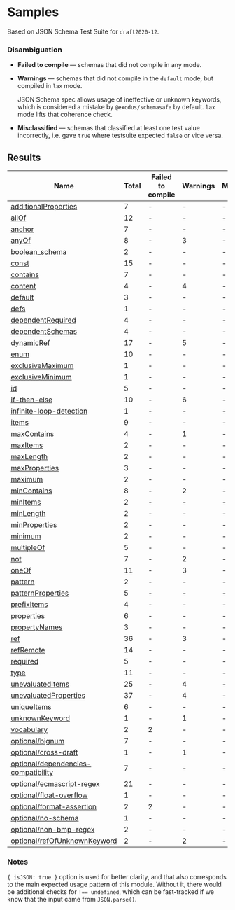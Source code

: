 # Samples

Based on JSON Schema Test Suite for `draft2020-12`.


### Disambiguation

 * **Failed to compile** — schemas that did not compile in any mode.

 * **Warnings** — schemas that did not compile in the `default` mode, but compiled in `lax`
   mode.

   JSON Schema spec allows usage of ineffective or unknown keywords, which is considered a mistake
   by `@exodus/schemasafe` by default. `lax` mode lifts that coherence check.

 * **Misclassified** — schemas that classified at least one test value incorrectly, i.e. gave
   `true` where testsuite expected `false` or vice versa.

## Results

| Name                                                                            | Total | Failed to compile | Warnings | Misclassified |
|---------------------------------------------------------------------------------|-------|-------------------|----------|---------------|
| [additionalProperties](./additionalProperties.md)                               | 7     | -                 | -        | -             |
| [allOf](./allOf.md)                                                             | 12    | -                 | -        | -             |
| [anchor](./anchor.md)                                                           | 7     | -                 | -        | -             |
| [anyOf](./anyOf.md)                                                             | 8     | -                 | 3        | -             |
| [boolean_schema](./boolean_schema.md)                                           | 2     | -                 | -        | -             |
| [const](./const.md)                                                             | 15    | -                 | -        | -             |
| [contains](./contains.md)                                                       | 7     | -                 | -        | -             |
| [content](./content.md)                                                         | 4     | -                 | 4        | -             |
| [default](./default.md)                                                         | 3     | -                 | -        | -             |
| [defs](./defs.md)                                                               | 1     | -                 | -        | -             |
| [dependentRequired](./dependentRequired.md)                                     | 4     | -                 | -        | -             |
| [dependentSchemas](./dependentSchemas.md)                                       | 4     | -                 | -        | -             |
| [dynamicRef](./dynamicRef.md)                                                   | 17    | -                 | 5        | -             |
| [enum](./enum.md)                                                               | 10    | -                 | -        | -             |
| [exclusiveMaximum](./exclusiveMaximum.md)                                       | 1     | -                 | -        | -             |
| [exclusiveMinimum](./exclusiveMinimum.md)                                       | 1     | -                 | -        | -             |
| [id](./id.md)                                                                   | 5     | -                 | -        | -             |
| [if-then-else](./if-then-else.md)                                               | 10    | -                 | 6        | -             |
| [infinite-loop-detection](./infinite-loop-detection.md)                         | 1     | -                 | -        | -             |
| [items](./items.md)                                                             | 9     | -                 | -        | -             |
| [maxContains](./maxContains.md)                                                 | 4     | -                 | 1        | -             |
| [maxItems](./maxItems.md)                                                       | 2     | -                 | -        | -             |
| [maxLength](./maxLength.md)                                                     | 2     | -                 | -        | -             |
| [maxProperties](./maxProperties.md)                                             | 3     | -                 | -        | -             |
| [maximum](./maximum.md)                                                         | 2     | -                 | -        | -             |
| [minContains](./minContains.md)                                                 | 8     | -                 | 2        | -             |
| [minItems](./minItems.md)                                                       | 2     | -                 | -        | -             |
| [minLength](./minLength.md)                                                     | 2     | -                 | -        | -             |
| [minProperties](./minProperties.md)                                             | 2     | -                 | -        | -             |
| [minimum](./minimum.md)                                                         | 2     | -                 | -        | -             |
| [multipleOf](./multipleOf.md)                                                   | 5     | -                 | -        | -             |
| [not](./not.md)                                                                 | 7     | -                 | 2        | -             |
| [oneOf](./oneOf.md)                                                             | 11    | -                 | 3        | -             |
| [pattern](./pattern.md)                                                         | 2     | -                 | -        | -             |
| [patternProperties](./patternProperties.md)                                     | 5     | -                 | -        | -             |
| [prefixItems](./prefixItems.md)                                                 | 4     | -                 | -        | -             |
| [properties](./properties.md)                                                   | 6     | -                 | -        | -             |
| [propertyNames](./propertyNames.md)                                             | 3     | -                 | -        | -             |
| [ref](./ref.md)                                                                 | 36    | -                 | 3        | -             |
| [refRemote](./refRemote.md)                                                     | 14    | -                 | -        | -             |
| [required](./required.md)                                                       | 5     | -                 | -        | -             |
| [type](./type.md)                                                               | 11    | -                 | -        | -             |
| [unevaluatedItems](./unevaluatedItems.md)                                       | 25    | -                 | 4        | -             |
| [unevaluatedProperties](./unevaluatedProperties.md)                             | 37    | -                 | 4        | -             |
| [uniqueItems](./uniqueItems.md)                                                 | 6     | -                 | -        | -             |
| [unknownKeyword](./unknownKeyword.md)                                           | 1     | -                 | 1        | -             |
| [vocabulary](./vocabulary.md)                                                   | 2     | 2                 | -        | -             |
| [optional/bignum](./optional-bignum.md)                                         | 7     | -                 | -        | -             |
| [optional/cross-draft](./optional-cross-draft.md)                               | 1     | -                 | 1        | -             |
| [optional/dependencies-compatibility](./optional-dependencies-compatibility.md) | 7     | -                 | -        | -             |
| [optional/ecmascript-regex](./optional-ecmascript-regex.md)                     | 21    | -                 | -        | -             |
| [optional/float-overflow](./optional-float-overflow.md)                         | 1     | -                 | -        | -             |
| [optional/format-assertion](./optional-format-assertion.md)                     | 2     | 2                 | -        | -             |
| [optional/no-schema](./optional-no-schema.md)                                   | 1     | -                 | -        | -             |
| [optional/non-bmp-regex](./optional-non-bmp-regex.md)                           | 2     | -                 | -        | -             |
| [optional/refOfUnknownKeyword](./optional-refOfUnknownKeyword.md)               | 2     | -                 | 2        | -             |

### Notes

`{ isJSON: true }` option is used for better clarity, and that also corresponds to the main
expected usage pattern of this module. Without it, there would be additional checks for
`!== undefined`, which can be fast-tracked if we know that the input came from `JSON.parse()`.
